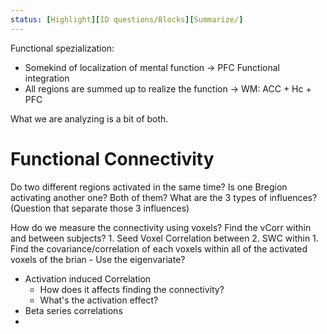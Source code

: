 ```yaml
---
status: [Highlight][ID questions/Blocks][Summarize/]
---
```

Functional spezialization: 
- Somekind of localization of mental function -> PFC
Functional integration
- All regions are summed up to realize the function -> WM: ACC + Hc + PFC

What we are analyzing is a bit of both. 

# Functional Connectivity
Do two different regions activated in the same time? Is one Bregion activating another one? Both of them? 
What are the 3 types of influences?
(Question that separate those 3 influences)

How do we measure the connectivity using voxels?
	Find the vCorr within and between subjects?
	1. Seed Voxel Correlation between
	2. SWC within
		1. Find the covariance/correlation of each voxels within all of the activated voxels of the brian
	- Use the eigenvariate?
- Activation induced Correlation
	- How does it affects finding the connectivity?
	- What's the activation effect?
- Beta series correlations
- 

